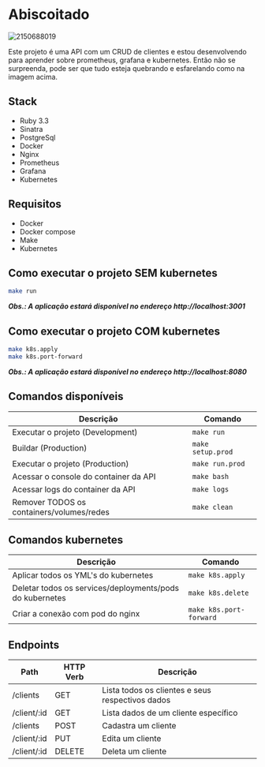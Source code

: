 # Abiscoitado
![2150688019](https://github.com/davide-almeida/abiscoitado/assets/85287720/37fb621d-3f62-4d25-b5e9-21d6e697d835)

Este projeto é uma API com um CRUD de clientes e estou desenvolvendo para aprender sobre prometheus, grafana e kubernetes. Então não se surpreenda, pode ser que tudo esteja quebrando e esfarelando como na imagem acima.

## Stack
- Ruby 3.3
- Sinatra
- PostgreSql
- Docker
- Nginx
- Prometheus
- Grafana
- Kubernetes

## Requisitos
- Docker
- Docker compose
- Make
- Kubernetes

## Como executar o projeto SEM kubernetes
```bash
make run
```
___Obs.: A aplicação estará disponível no endereço http://localhost:3001___

## Como executar o projeto COM kubernetes
```bash
make k8s.apply
make k8s.port-forward
```
___Obs.: A aplicação estará disponível no endereço http://localhost:8080___

## Comandos disponíveis
| Descrição | Comando |
|-|-|
| Executar o projeto (Development) | `make run` |
| Buildar (Production) | `make setup.prod` |
| Executar o projeto (Production) | `make run.prod` |
| Acessar o console do container da API | `make bash` |
| Acessar logs do container da API | `make logs` |
| Remover TODOS os containers/volumes/redes | `make clean` |

## Comandos kubernetes
| Descrição | Comando |
|-|-|
| Aplicar todos os YML's do kubernetes | `make k8s.apply` |
| Deletar todos os services/deployments/pods do kubernetes | `make k8s.delete` |
| Criar a conexão com pod do nginx | `make k8s.port-forward` |

## Endpoints
| Path | HTTP Verb | Descrição |
|-|-|-|
| /clients | GET | Lista todos os clientes e seus respectivos dados |
| /client/:id | GET | Lista dados de um cliente específico |
| /clients | POST | Cadastra um cliente |
| /client/:id | PUT | Edita um cliente |
| /client/:id | DELETE | Deleta um cliente |
